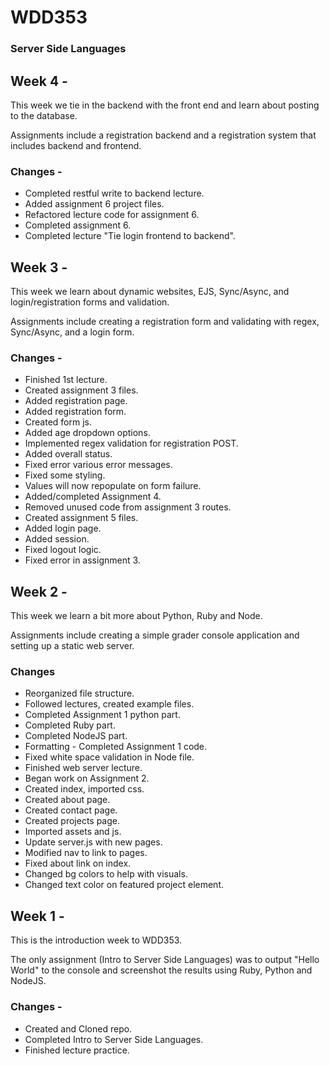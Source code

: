 # WDD353
### Server Side Languages

## Week 4 -
This week we tie in the backend with the front end and learn about posting to the database.

Assignments include a registration backend and a registration system that includes backend and frontend.

### Changes - 
- Completed restful write to backend lecture.
- Added assignment 6 project files.
- Refactored lecture code for assignment 6.
- Completed assignment 6.
- Completed lecture "Tie login frontend to backend".

## Week 3 - 
This week we learn about dynamic websites, EJS, Sync/Async, and login/registration forms and validation.

Assignments include creating a registration form and validating with regex, Sync/Async, and a login form.
### Changes - 
- Finished 1st lecture.
- Created assignment 3 files.
- Added registration page.
- Added registration form.
- Created form js.
- Added age dropdown options.
- Implemented regex validation for registration POST.
- Added overall status.
- Fixed error various error messages.
- Fixed some styling.
- Values will now repopulate on form failure.
- Added/completed Assignment 4.
- Removed unused code from assignment 3 routes.
- Created assignment 5 files.
- Added login page.
- Added session.
- Fixed logout logic.
- Fixed error in assignment 3.


## Week 2 - 
This week we learn a bit more about Python, Ruby and Node. 

Assignments include creating a simple grader console application and setting up a static web server.

### Changes
- Reorganized file structure.
- Followed lectures, created example files.
- Completed Assignment 1 python part.
- Completed Ruby part.
- Completed NodeJS part.
- Formatting - Completed Assignment 1 code.
- Fixed white space validation in Node file.
- Finished web server lecture.
- Began work on Assignment 2.
- Created index, imported css.
- Created about page.
- Created contact page.
- Created projects page.
- Imported assets and js.
- Update server.js with new pages.
- Modified nav to link to pages.
- Fixed about link on index.
- Changed bg colors to help with visuals.
- Changed text color on featured project element.


## Week 1 - 
This is the introduction week to WDD353. 

The only assignment (Intro to Server Side Languages) was to output "Hello World" to the console and screenshot the results using Ruby, Python and NodeJS.

### Changes - 
- Created and Cloned repo. 
- Completed Intro to Server Side Languages.
- Finished lecture practice.
